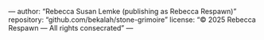—
author: “Rebecca Susan Lemke (publishing as Rebecca Respawn)”
repository: “github.com/bekalah/stone-grimoire”
license: “© 2025 Rebecca Respawn — All rights consecrated”
—